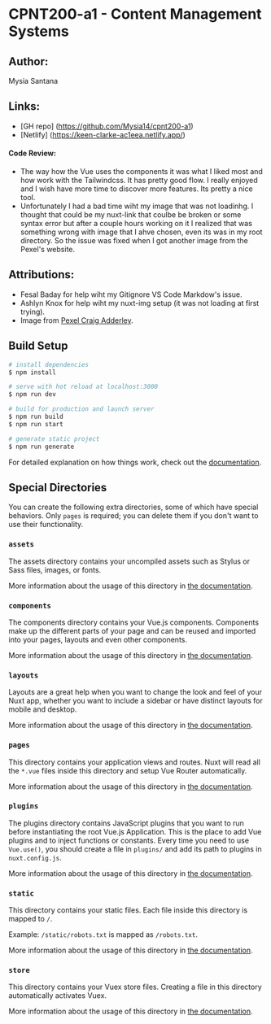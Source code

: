 # CPNT200-a1 - Content Management Systems
## Author: 
Mysia Santana

## Links:
* [GH repo] (https://github.com/Mysia14/cpnt200-a1)
* [Netlify] (https://keen-clarke-ac1eea.netlify.app/)
 #### Code Review:
 - The way how the Vue uses the components it was what I liked most and how work with the Tailwindcss. It has pretty good flow. I really enjoyed and I wish have more time to discover more features. Its pretty a nice tool.
 - Unfortunately I had a bad time wiht my image that was not loadinhg. I thought that could be my nuxt-link that coulbe be broken or some syntax error but after a couple hours working on it I realized that was something wrong with image that I ahve chosen, even its was in my root directory. So the issue was fixed when I got another image from the Pexel's website.


## Attributions:

- Fesal Baday for help wiht my Gitignore VS Code Markdow's issue.
- Ashlyn Knox for help wiht my nuxt-img setup (it was not loading at first trying).
- Image from [Pexel Craig Adderley](https://www.pexels.com/photo/concrete-road-between-trees-1563356/).




## Build Setup

```bash
# install dependencies
$ npm install

# serve with hot reload at localhost:3000
$ npm run dev

# build for production and launch server
$ npm run build
$ npm run start

# generate static project
$ npm run generate
```

For detailed explanation on how things work, check out the [documentation](https://nuxtjs.org).

## Special Directories

You can create the following extra directories, some of which have special behaviors. Only `pages` is required; you can delete them if you don't want to use their functionality.

### `assets`

The assets directory contains your uncompiled assets such as Stylus or Sass files, images, or fonts.

More information about the usage of this directory in [the documentation](https://nuxtjs.org/docs/2.x/directory-structure/assets).

### `components`

The components directory contains your Vue.js components. Components make up the different parts of your page and can be reused and imported into your pages, layouts and even other components.

More information about the usage of this directory in [the documentation](https://nuxtjs.org/docs/2.x/directory-structure/components).

### `layouts`

Layouts are a great help when you want to change the look and feel of your Nuxt app, whether you want to include a sidebar or have distinct layouts for mobile and desktop.

More information about the usage of this directory in [the documentation](https://nuxtjs.org/docs/2.x/directory-structure/layouts).


### `pages`

This directory contains your application views and routes. Nuxt will read all the `*.vue` files inside this directory and setup Vue Router automatically.

More information about the usage of this directory in [the documentation](https://nuxtjs.org/docs/2.x/get-started/routing).

### `plugins`

The plugins directory contains JavaScript plugins that you want to run before instantiating the root Vue.js Application. This is the place to add Vue plugins and to inject functions or constants. Every time you need to use `Vue.use()`, you should create a file in `plugins/` and add its path to plugins in `nuxt.config.js`.

More information about the usage of this directory in [the documentation](https://nuxtjs.org/docs/2.x/directory-structure/plugins).

### `static`

This directory contains your static files. Each file inside this directory is mapped to `/`.

Example: `/static/robots.txt` is mapped as `/robots.txt`.

More information about the usage of this directory in [the documentation](https://nuxtjs.org/docs/2.x/directory-structure/static).

### `store`

This directory contains your Vuex store files. Creating a file in this directory automatically activates Vuex.

More information about the usage of this directory in [the documentation](https://nuxtjs.org/docs/2.x/directory-structure/store).



